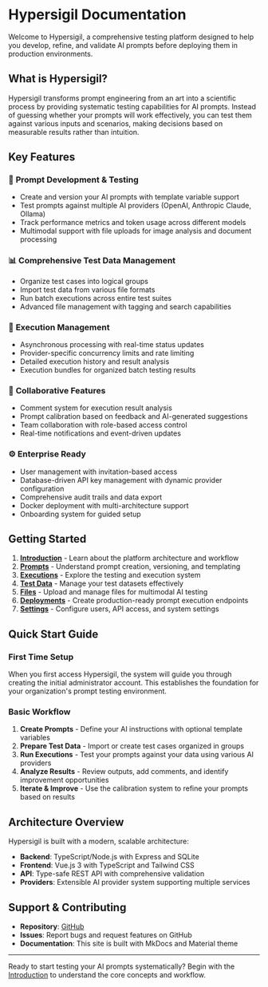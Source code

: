 # Hypersigil Documentation

Welcome to Hypersigil, a comprehensive testing platform designed to help you develop, refine, and validate AI prompts before deploying them in production environments.

## What is Hypersigil?

Hypersigil transforms prompt engineering from an art into a scientific process by providing systematic testing capabilities for AI prompts. Instead of guessing whether your prompts will work effectively, you can test them against various inputs and scenarios, making decisions based on measurable results rather than intuition.

## Key Features

### 🎯 **Prompt Development & Testing**
- Create and version your AI prompts with template variable support
- Test prompts against multiple AI providers (OpenAI, Anthropic Claude, Ollama)
- Track performance metrics and token usage across different models
- Multimodal support with file uploads for image analysis and document processing

### 📊 **Comprehensive Test Data Management**
- Organize test cases into logical groups
- Import test data from various file formats
- Run batch executions across entire test suites
- Advanced file management with tagging and search capabilities

### 🔄 **Execution Management**
- Asynchronous processing with real-time status updates
- Provider-specific concurrency limits and rate limiting
- Detailed execution history and result analysis
- Execution bundles for organized batch testing results

### 💬 **Collaborative Features**
- Comment system for execution result analysis
- Prompt calibration based on feedback and AI-generated suggestions
- Team collaboration with role-based access control
- Real-time notifications and event-driven updates

### ⚙️ **Enterprise Ready**
- User management with invitation-based access
- Database-driven API key management with dynamic provider configuration
- Comprehensive audit trails and data export
- Docker deployment with multi-architecture support
- Onboarding system for guided setup

## Getting Started

1. **[Introduction](introduction.md)** - Learn about the platform architecture and workflow
2. **[Prompts](prompts.md)** - Understand prompt creation, versioning, and templating
3. **[Executions](executions.md)** - Explore the testing and execution system
4. **[Test Data](test-data.md)** - Manage your test datasets effectively
5. **[Files](files.md)** - Upload and manage files for multimodal AI testing
6. **[Deployments](deployments.md)** - Create production-ready prompt execution endpoints
7. **[Settings](settings.md)** - Configure users, API access, and system settings

## Quick Start Guide

### First Time Setup
When you first access Hypersigil, the system will guide you through creating the initial administrator account. This establishes the foundation for your organization's prompt testing environment.

### Basic Workflow
1. **Create Prompts** - Define your AI instructions with optional template variables
2. **Prepare Test Data** - Import or create test cases organized in groups
3. **Run Executions** - Test your prompts against your data using various AI providers
4. **Analyze Results** - Review outputs, add comments, and identify improvement opportunities
5. **Iterate & Improve** - Use the calibration system to refine your prompts based on results

## Architecture Overview

Hypersigil is built with a modern, scalable architecture:

- **Backend**: TypeScript/Node.js with Express and SQLite
- **Frontend**: Vue.js 3 with TypeScript and Tailwind CSS
- **API**: Type-safe REST API with comprehensive validation
- **Providers**: Extensible AI provider system supporting multiple services

## Support & Contributing

- **Repository**: [GitHub](https://github.com/hypersigilhq/hypersigil)
- **Issues**: Report bugs and request features on GitHub
- **Documentation**: This site is built with MkDocs and Material theme

---

Ready to start testing your AI prompts systematically? Begin with the [Introduction](introduction.md) to understand the core concepts and workflow.

